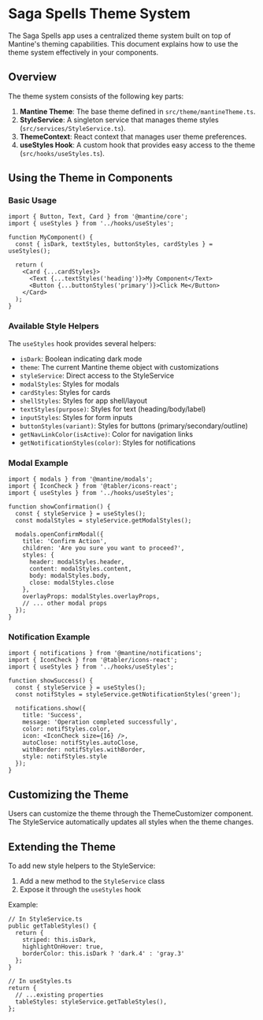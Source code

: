 # Saga Spells Theme System

The Saga Spells app uses a centralized theme system built on top of Mantine's theming capabilities. This document explains how to use the theme system effectively in your components.

## Overview

The theme system consists of the following key parts:

1. **Mantine Theme**: The base theme defined in `src/theme/mantineTheme.ts`.
2. **StyleService**: A singleton service that manages theme styles (`src/services/StyleService.ts`).
3. **ThemeContext**: React context that manages user theme preferences.
4. **useStyles Hook**: A custom hook that provides easy access to the theme (`src/hooks/useStyles.ts`).

## Using the Theme in Components

### Basic Usage

```tsx
import { Button, Text, Card } from '@mantine/core';
import { useStyles } from '../hooks/useStyles';

function MyComponent() {
  const { isDark, textStyles, buttonStyles, cardStyles } = useStyles();
  
  return (
    <Card {...cardStyles}>
      <Text {...textStyles('heading')}>My Component</Text>
      <Button {...buttonStyles('primary')}>Click Me</Button>
    </Card>
  );
}
```

### Available Style Helpers

The `useStyles` hook provides several helpers:

- `isDark`: Boolean indicating dark mode
- `theme`: The current Mantine theme object with customizations
- `styleService`: Direct access to the StyleService
- `modalStyles`: Styles for modals
- `cardStyles`: Styles for cards
- `shellStyles`: Styles for app shell/layout
- `textStyles(purpose)`: Styles for text (heading/body/label)
- `inputStyles`: Styles for form inputs
- `buttonStyles(variant)`: Styles for buttons (primary/secondary/outline)
- `getNavLinkColor(isActive)`: Color for navigation links
- `getNotificationStyles(color)`: Styles for notifications

### Modal Example

```tsx
import { modals } from '@mantine/modals';
import { IconCheck } from '@tabler/icons-react';
import { useStyles } from '../hooks/useStyles';

function showConfirmation() {
  const { styleService } = useStyles();
  const modalStyles = styleService.getModalStyles();
  
  modals.openConfirmModal({
    title: 'Confirm Action',
    children: 'Are you sure you want to proceed?',
    styles: {
      header: modalStyles.header,
      content: modalStyles.content,
      body: modalStyles.body,
      close: modalStyles.close
    },
    overlayProps: modalStyles.overlayProps,
    // ... other modal props
  });
}
```

### Notification Example

```tsx
import { notifications } from '@mantine/notifications';
import { IconCheck } from '@tabler/icons-react';
import { useStyles } from '../hooks/useStyles';

function showSuccess() {
  const { styleService } = useStyles();
  const notifStyles = styleService.getNotificationStyles('green');
  
  notifications.show({
    title: 'Success',
    message: 'Operation completed successfully',
    color: notifStyles.color,
    icon: <IconCheck size={16} />,
    autoClose: notifStyles.autoClose,
    withBorder: notifStyles.withBorder,
    style: notifStyles.style
  });
}
```

## Customizing the Theme

Users can customize the theme through the ThemeCustomizer component. The StyleService automatically updates all styles when the theme changes.

## Extending the Theme

To add new style helpers to the StyleService:

1. Add a new method to the `StyleService` class
2. Expose it through the `useStyles` hook

Example:

```tsx
// In StyleService.ts
public getTableStyles() {
  return {
    striped: this.isDark,
    highlightOnHover: true,
    borderColor: this.isDark ? 'dark.4' : 'gray.3'
  };
}

// In useStyles.ts
return {
  // ...existing properties
  tableStyles: styleService.getTableStyles(),
};
```
